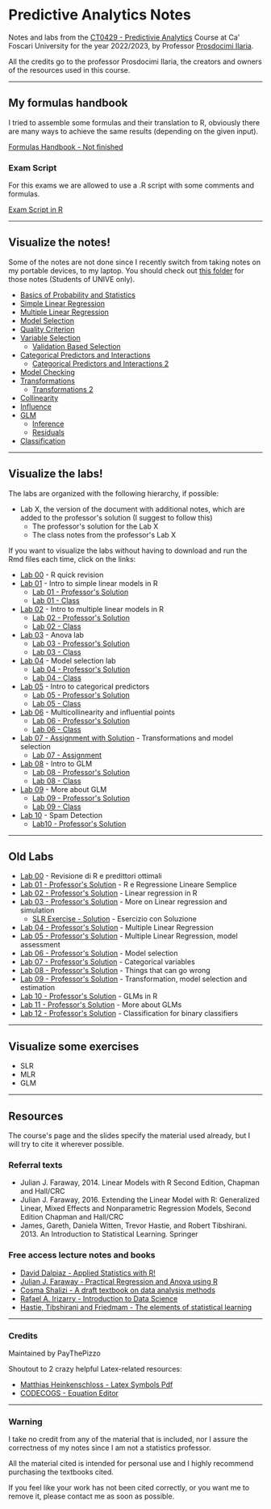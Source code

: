# Predictive Analytics Notes
Notes and labs from the [CT0429 - Predictivie Analytics](https://www.unive.it/data/course/339919/programma) Course at Ca' Foscari University for the year 2022/2023, by Professor [Prosdocimi Ilaria](https://www.unive.it/data/people/19166744).

All the credits go to the professor Prosdocimi Ilaria, the creators and owners of the resources used in this course.

---

## My formulas handbook
I tried to assemble some formulas and their translation to R, obviously there are many ways to achieve the same results (depending on the given input).

[Formulas Handbook - Not finished](https://htmlpreview.github.io/?https://github.com/PayThePizzo/Predictive-Analysis-Notes/blob/main/Formulas%20Handbook/Formulas.html) 

### Exam Script
For this exams we are allowed to use a .R script with some comments and formulas.

[Exam Script in R](Formulas%20Handbook/Formulas.R)

---

## Visualize the notes!
Some of the notes are not done since I recently switch from taking notes on my portable devices, to my laptop. You should check out [this folder](https://univeit-my.sharepoint.com/:o:/g/personal/872966_stud_unive_it/EmzRSqQJNvdEvZhT6mza2cABYTuXF49ykUJIG-2f6PE8gg?e=MGkihy) for those notes (Students of UNIVE only).

* [Basics of Probability and Statistics](https://github.com/PayThePizzo/Predictive-Analysis-Notes/blob/main/Theory/0%20-%20BASICS.md)
* [Simple Linear Regression](https://github.com/PayThePizzo/Predictive-Analysis-Notes/blob/main/Theory/1%20-%20SLR.md)
* [Multiple Linear Regression](https://github.com/PayThePizzo/Predictive-Analysis-Notes/blob/main/Theory/2%20-%20MLR.md)
* [Model Selection](https://github.com/PayThePizzo/Predictive-Analysis-Notes/blob/main/Theory/3%20-%20MS.md)
* [Quality Criterion](https://github.com/PayThePizzo/Predictive-Analysis-Notes/blob/main/Theory/4%20-%20QC.md)
* [Variable Selection](https://github.com/PayThePizzo/Predictive-Analysis-Notes/blob/main/Theory/4.1%20-%20VS.md)
  * [Validation Based Selection](https://github.com/PayThePizzo/Predictive-Analysis-Notes/blob/main/Theory/4.2%20-%20VBS.md)
* [Categorical Predictors and Interactions](https://github.com/PayThePizzo/Predictive-Analysis-Notes/blob/main/Theory/5%20-%20CPI.md)
  * [Categorical Predictors and Interactions 2](https://github.com/PayThePizzo/Predictive-Analysis-Notes/blob/main/Theory/5.1%20CPI2.md)
* [Model Checking](https://github.com/PayThePizzo/Predictive-Analysis-Notes/blob/main/Theory/6%20-%20MC.md)
* [Transformations](https://github.com/PayThePizzo/Predictive-Analysis-Notes/blob/main/Theory/7%20-%20TRANSFORMATIONS.md)
  * [Transformations 2](https://github.com/PayThePizzo/Predictive-Analysis-Notes/blob/main/Theory/7.1%20-%20TRANSFORMATIONS2.md)
* [Collinearity](https://github.com/PayThePizzo/Predictive-Analysis-Notes/blob/main/Theory/8%20-%20COLINEARITY.md)
* [Influence](https://github.com/PayThePizzo/Predictive-Analysis-Notes/blob/main/Theory/9%20-%20INFLUENCE.md)
* [GLM](https://github.com/PayThePizzo/Predictive-Analysis-Notes/blob/main/Theory/10%20-%20GLM.md)
  * [Inference](https://github.com/PayThePizzo/Predictive-Analysis-Notes/blob/main/Theory/10.1%20-%20INFERENCE.md)
  * [Residuals](https://github.com/PayThePizzo/Predictive-Analysis-Notes/blob/main/Theory/10.2%20-%20GLM%20RES.md)
* [Classification](https://github.com/PayThePizzo/Predictive-Analysis-Notes/blob/main/Theory/11%20-%20CLASSIFICATION.md)

---

## Visualize the labs!
The labs are organized with the following hierarchy, if possible:
* Lab X, the version of the document with additional notes, which are added to the professor's solution (I suggest to follow this)
  * The professor's solution for the Lab X
  * The class notes from the professor's Lab X

If you want to visualize the labs without having to download and run the Rmd files each time, click on the links:
* [Lab 00](https://htmlpreview.github.io/?https://github.com/PayThePizzo/Predictive-Analysis-Notes/blob/main/Labs/lab00/lab00.html) - R quick revision
* [Lab 01](https://htmlpreview.github.io/?https://github.com/PayThePizzo/Predictive-Analysis-Notes/blob/main/Labs/lab01/lab01.html) - Intro to simple linear models in R
  * [Lab 01 - Professor's Solution](https://htmlpreview.github.io/?https://github.com/PayThePizzo/Predictive-Analysis-Notes/blob/main/Labs/lab01/lab01_sol.html)
  * [Lab 01 - Class](https://htmlpreview.github.io/?https://github.com/PayThePizzo/Predictive-Analysis-Notes/blob/main/Labs/lab01/lab01_class.html)
* [Lab 02](https://htmlpreview.github.io/?https://github.com/PayThePizzo/Predictive-Analysis-Notes/blob/main/Labs/lab02/lab02.html) - Intro to multiple linear models in R
  * [Lab 02 - Professor's Solution](https://htmlpreview.github.io/?https://github.com/PayThePizzo/Predictive-Analysis-Notes/blob/main/Labs/lab02/lab02_sol.html)
  * [Lab 02 - Class](https://htmlpreview.github.io/?https://github.com/PayThePizzo/Predictive-Analysis-Notes/blob/main/Labs/lab02/lab02_class.html)
* [Lab 03](https://htmlpreview.github.io/?https://github.com/PayThePizzo/Predictive-Analysis-Notes/blob/main/Labs/lab03/lab03.html) - Anova lab
  * [Lab 03 - Professor's Solution](https://htmlpreview.github.io/?https://github.com/PayThePizzo/Predictive-Analysis-Notes/blob/main/Labs/lab03/lab03_sol.html)
  * [Lab 03 - Class](https://htmlpreview.github.io/?https://github.com/PayThePizzo/Predictive-Analysis-Notes/blob/main/Labs/lab03/lab03_class.html)
* [Lab 04](https://htmlpreview.github.io/?https://github.com/PayThePizzo/Predictive-Analysis-Notes/blob/main/Labs/lab04/lab04.html) - Model selection lab
  * [Lab 04 - Professor's Solution](https://htmlpreview.github.io/?https://github.com/PayThePizzo/Predictive-Analysis-Notes/blob/main/Labs/lab04/lab04_sol.html)
  * [Lab 04 - Class](https://htmlpreview.github.io/?https://github.com/PayThePizzo/Predictive-Analysis-Notes/blob/main/Labs/lab04/lab04_class.html)
* [Lab 05](https://htmlpreview.github.io/?https://github.com/PayThePizzo/Predictive-Analysis-Notes/blob/main/Labs/lab05/lab05.html) - Intro to categorical predictors
  * [Lab 05 - Professor's Solution](https://htmlpreview.github.io/?https://github.com/PayThePizzo/Predictive-Analysis-Notes/blob/main/Labs/lab05/lab05_sol.html)
  * [Lab 05 - Class](https://htmlpreview.github.io/?https://github.com/PayThePizzo/Predictive-Analysis-Notes/blob/main/Labs/lab05/lab05_class.html)
* [Lab 06](https://htmlpreview.github.io/?https://github.com/PayThePizzo/Predictive-Analysis-Notes/blob/main/Labs/lab06/lab06.html) - Multicollinearity and influential points
  * [Lab 06 - Professor's Solution](https://htmlpreview.github.io/?https://github.com/PayThePizzo/Predictive-Analysis-Notes/blob/main/Labs/lab06/lab06_sol.html)
  * [Lab 06 - Class](https://htmlpreview.github.io/?https://github.com/PayThePizzo/Predictive-Analysis-Notes/blob/main/Labs/lab06/lab06_class.html)
* [Lab 07 - Assignment with Solution](https://htmlpreview.github.io/?https://github.com/PayThePizzo/Predictive-Analysis-Notes/blob/main/Labs/lab07/lab07_sol.html) - Transformations and model selection
  * [Lab 07 - Assignment](https://htmlpreview.github.io/?https://github.com/PayThePizzo/Predictive-Analysis-Notes/blob/main/Labs/lab07/lab07_assignment.html)
* [Lab 08](https://htmlpreview.github.io/?https://github.com/PayThePizzo/Predictive-Analysis-Notes/blob/main/Labs/lab08/lab08.html) - Intro to GLM
  * [Lab 08 - Professor's Solution](https://htmlpreview.github.io/?https://github.com/PayThePizzo/Predictive-Analysis-Notes/blob/main/Labs/lab08/lab08_sol.html) 
  * [Lab 08 - Class](https://htmlpreview.github.io/?https://github.com/PayThePizzo/Predictive-Analysis-Notes/blob/main/Labs/lab08/lab08_class.html) 
* [Lab 09](https://htmlpreview.github.io/?https://github.com/PayThePizzo/Predictive-Analysis-Notes/blob/main/Labs/lab09/lab09.html) - More about GLM
  * [Lab 09 - Professor's Solution](https://htmlpreview.github.io/?https://github.com/PayThePizzo/Predictive-Analysis-Notes/blob/main/Labs/lab09/lab09_sol.html)
  * [Lab 09 - Class](https://htmlpreview.github.io/?https://github.com/PayThePizzo/Predictive-Analysis-Notes/blob/main/Labs/lab09/lab09_class.html)
* [Lab 10](https://htmlpreview.github.io/?https://github.com/PayThePizzo/Predictive-Analysis-Notes/blob/main/Labs/lab10/lab10.html) - Spam Detection
  * [Lab10 - Professor's Solution](https://htmlpreview.github.io/?https://github.com/PayThePizzo/Predictive-Analysis-Notes/blob/main/Labs/lab10/lab10_sol.html)

---

## Old Labs

* [Lab 00](https://htmlpreview.github.io/?https://github.com/PayThePizzo/Predictive-Analysis-Notes/blob/main/Labs/lab00/lab00.html) - Revisione di R e predittori ottimali
* [Lab 01 - Professor's Solution](https://htmlpreview.github.io/?https://github.com/PayThePizzo/Predictive-Analysis-Notes/blob/main/Old%20Labs/Lab%2001/lab01.html) - R e Regressione Lineare Semplice
* [Lab 02 - Professor's Solution](https://htmlpreview.github.io/?https://github.com/PayThePizzo/Predictive-Analysis-Notes/blob/main/Old%20Labs/Lab%2002/lab02.html) - Linear regression in R
* [Lab 03 - Professor's Solution](https://htmlpreview.github.io/?https://github.com/PayThePizzo/Predictive-Analysis-Notes/blob/main/Old%20Labs/Lab%2003/lab03.html) - More on Linear regression and simulation
  * [SLR Exercise - Solution](https://htmlpreview.github.io/?https://github.com/PayThePizzo/Predictive-Analysis-Notes/blob/main/Old%20Labs/Lab%2004/labInteract_soluzione.html) - Esercizio con Soluzione
* [Lab 04 - Professor's Solution](https://htmlpreview.github.io/?https://github.com/PayThePizzo/Predictive-Analysis-Notes/blob/main/Old%20Labs/Lab%2004/lab04_multiple.html) - Multiple Linear Regression
* [Lab 05 - Professor's Solution](https://htmlpreview.github.io/?https://github.com/PayThePizzo/Predictive-Analysis-Notes/blob/main/Old%20Labs/Lab%2005/lab05_modTesting.html) - Multiple Linear Regression, model assessment
* [Lab 06 - Professor's Solution](https://htmlpreview.github.io/?https://github.com/PayThePizzo/Predictive-Analysis-Notes/blob/main/Old%20Labs/Lab%2006/lab_06.html) -  Model selection
* [Lab 07 - Professor's Solution](https://htmlpreview.github.io/?https://github.com/PayThePizzo/Predictive-Analysis-Notes/blob/main/Old%20Labs/Lab%2007/lab07.html) - Categorical variables
* [Lab 08 - Professor's Solution](https://htmlpreview.github.io/?https://github.com/PayThePizzo/Predictive-Analysis-Notes/blob/main/Old%20Labs/Lab%2008/lab08_CollinInfluence.html) - Things that can go wrong
* [Lab 09 - Professor's Solution](https://htmlpreview.github.io/?https://github.com/PayThePizzo/Predictive-Analysis-Notes/blob/main/Old%20Labs/Lab%2009/la09_mlrRecap.html) - Transformation, model selection and estimation
* [Lab 10 - Professor's Solution](https://htmlpreview.github.io/?https://github.com/PayThePizzo/Predictive-Analysis-Notes/blob/main/Old%20Labs/Lab%2010/lab10_introGLM.html) - GLMs in R
* [Lab 11 - Professor's Solution](https://htmlpreview.github.io/?https://github.com/PayThePizzo/Predictive-Analysis-Notes/blob/main/Old%20Labs/Lab%2011/lab11_moreOnGLM.html) - More about GLMs
* [Lab 12 - Professor's Solution](https://htmlpreview.github.io/?https://github.com/PayThePizzo/Predictive-Analysis-Notes/blob/main/Old%20Labs/Lab%2012/lab12_spamDetection.html) - Classification for binary classifiers


---

## Visualize some exercises
* SLR
* MLR
* GLM

---
## Resources 
The course's page and the slides specify the material used already, but I will try to cite it wherever possible.

### Referral texts
* Julian J. Faraway, 2014. Linear Models with R Second Edition, Chapman and Hall/CRC
* Julian J. Faraway, 2016. Extending the Linear Model with R: Generalized Linear, Mixed Effects and Nonparametric Regression Models, Second Edition Chapman and Hall/CRC
* James, Gareth, Daniela Witten, Trevor Hastie, and Robert Tibshirani. 2013. An Introduction to Statistical Learning. Springer

### Free access lecture notes and books
* [David Dalpiaz - Applied Statistics with R!](https://book.stat420.org/)
* [Julian J. Faraway - Practical Regression and Anova using R](https://cran.r-project.org/doc/contrib/Faraway-PRA.pdf)
* [Cosma Shalizi - A draft textbook on data analysis methods](https://www.stat.cmu.edu/~cshalizi/ADAfaEPoV/)
* [Rafael A. Irizarry - Introduction to Data Science](http://rafalab.dfci.harvard.edu/dsbook/)
* [Hastie, Tibshirani and Friedmam - The elements of statistical learning](https://hastie.su.domains/ElemStatLearn/download.html)

---
### Credits
Maintained by PayThePizzo

Shoutout to 2 crazy helpful Latex-related resources:
* [Matthias Heinkenschloss - Latex Symbols Pdf](https://www.cmor-faculty.rice.edu/~heinken/latex/symbols.pdf)
* [CODECOGS - Equation Editor](https://latex.codecogs.com/eqneditor/editor.php)

---
### Warning
I take no credit from any of the material that is included, nor I assure the correctness of my notes since I am not a statistics professor. 

All the material cited is intended for personal use and I highly recommend purchasing 
the textbooks cited.

If you feel like your work has not been cited correctly, or you want me to remove it, please contact me as soon as possible.